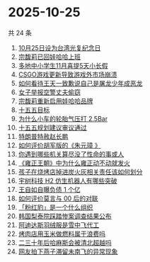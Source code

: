 # 2025-10-25

共 24 条

<!-- BEGIN -->
<!-- 最后更新时间 Sat Oct 25 2025 11:03:21 GMT+0800 (China Standard Time) -->

1. [10月25日设为台湾光复纪念日](https://www.zhihu.com/search?q=10%E6%9C%8825%E6%97%A5%E8%AE%BE%E4%B8%BA%E5%8F%B0%E6%B9%BE%E5%85%89%E5%A4%8D%E7%BA%AA%E5%BF%B5%E6%97%A5)
1. [宗馥莉已回娃哈哈上班](https://www.zhihu.com/search?q=%E5%AE%97%E9%A6%A5%E8%8E%89%E5%B7%B2%E5%9B%9E%E5%A8%83%E5%93%88%E5%93%88%E4%B8%8A%E7%8F%AD)
1. [多地中小学生11月喜提5天小长假](https://www.zhihu.com/search?q=%E5%A4%9A%E5%9C%B0%E4%B8%AD%E5%B0%8F%E5%AD%A6%E7%94%9F11%E6%9C%88%E5%96%9C%E6%8F%905%E5%A4%A9%E5%B0%8F%E9%95%BF%E5%81%87)
1. [CSGO游戏更新导致游戏外市场崩溃](https://www.zhihu.com/search?q=CSGO%E6%B8%B8%E6%88%8F%E6%9B%B4%E6%96%B0%E5%AF%BC%E8%87%B4%E6%B8%B8%E6%88%8F%E5%A4%96%E5%B8%82%E5%9C%BA%E5%B4%A9%E6%BA%83)
1. [如何看待王天一致歉说自己是屠龙少年成恶龙](https://www.zhihu.com/search?q=%E5%A6%82%E4%BD%95%E7%9C%8B%E5%BE%85%E7%8E%8B%E5%A4%A9%E4%B8%80%E8%87%B4%E6%AD%89%E8%AF%B4%E8%87%AA%E5%B7%B1%E6%98%AF%E5%B1%A0%E9%BE%99%E5%B0%91%E5%B9%B4%E6%88%90%E6%81%B6%E9%BE%99)
1. [女子举报空警丈夫偷窃](https://www.zhihu.com/search?q=%E5%A5%B3%E5%AD%90%E4%B8%BE%E6%8A%A5%E7%A9%BA%E8%AD%A6%E4%B8%88%E5%A4%AB%E5%81%B7%E7%AA%83)
1. [宗馥莉重新启用娃哈哈品牌](https://www.zhihu.com/search?q=%E5%AE%97%E9%A6%A5%E8%8E%89%E9%87%8D%E6%96%B0%E5%90%AF%E7%94%A8%E5%A8%83%E5%93%88%E5%93%88%E5%93%81%E7%89%8C)
1. [十五五目标](https://www.zhihu.com/search?q=%E5%8D%81%E4%BA%94%E4%BA%94%E7%9B%AE%E6%A0%87)
1. [为什么小车的轮胎气压打 2.5Bar](https://www.zhihu.com/search?q=%E4%B8%BA%E4%BB%80%E4%B9%88%E5%B0%8F%E8%BD%A6%E7%9A%84%E8%BD%AE%E8%83%8E%E6%B0%94%E5%8E%8B%E6%89%93%202.5Bar)
1. [十五五规划建议审议通过](https://www.zhihu.com/search?q=%E5%8D%81%E4%BA%94%E4%BA%94%E8%A7%84%E5%88%92%E5%BB%BA%E8%AE%AE%E5%AE%A1%E8%AE%AE%E9%80%9A%E8%BF%87)
1. [特朗普特赦赵长鹏](https://www.zhihu.com/search?q=%E7%89%B9%E6%9C%97%E6%99%AE%E7%89%B9%E8%B5%A6%E8%B5%B5%E9%95%BF%E9%B9%8F)
1. [如何评价胡军版的《朱元璋 》](https://www.zhihu.com/search?q=%E5%A6%82%E4%BD%95%E8%AF%84%E4%BB%B7%E8%83%A1%E5%86%9B%E7%89%88%E7%9A%84%E3%80%8A%E6%9C%B1%E5%85%83%E7%92%8B%20%E3%80%8B)
1. [你遇到哪些机关算尽没了性命的事或人](https://www.zhihu.com/search?q=%E4%BD%A0%E9%81%87%E5%88%B0%E5%93%AA%E4%BA%9B%E6%9C%BA%E5%85%B3%E7%AE%97%E5%B0%BD%E6%B2%A1%E4%BA%86%E6%80%A7%E5%91%BD%E7%9A%84%E4%BA%8B%E6%88%96%E4%BA%BA)
1. [《雍正王朝》中为什么雍正动不动就发火](https://www.zhihu.com/search?q=%E3%80%8A%E9%9B%8D%E6%AD%A3%E7%8E%8B%E6%9C%9D%E3%80%8B%E4%B8%AD%E4%B8%BA%E4%BB%80%E4%B9%88%E9%9B%8D%E6%AD%A3%E5%8A%A8%E4%B8%8D%E5%8A%A8%E5%B0%B1%E5%8F%91%E7%81%AB)
1. [孩子在烧烤店掉进炭火灰相关责任该如何划分](https://www.zhihu.com/search?q=%E5%AD%A9%E5%AD%90%E5%9C%A8%E7%83%A7%E7%83%A4%E5%BA%97%E6%8E%89%E8%BF%9B%E7%82%AD%E7%81%AB%E7%81%B0%E7%9B%B8%E5%85%B3%E8%B4%A3%E4%BB%BB%E8%AF%A5%E5%A6%82%E4%BD%95%E5%88%92%E5%88%86)
1. [宇树科技 H2 仿生机器人有哪些突破](https://www.zhihu.com/search?q=%E5%AE%87%E6%A0%91%E7%A7%91%E6%8A%80%20H2%20%E4%BB%BF%E7%94%9F%E6%9C%BA%E5%99%A8%E4%BA%BA%E6%9C%89%E5%93%AA%E4%BA%9B%E7%AA%81%E7%A0%B4)
1. [王自如自曝负债 1 个亿](https://www.zhihu.com/search?q=%E7%8E%8B%E8%87%AA%E5%A6%82%E8%87%AA%E6%9B%9D%E8%B4%9F%E5%80%BA%201%20%E4%B8%AA%E4%BA%BF)
1. [如何评价莫言与 00 后的对联](https://www.zhihu.com/search?q=%E5%A6%82%E4%BD%95%E8%AF%84%E4%BB%B7%E8%8E%AB%E8%A8%80%E4%B8%8E%2000%20%E5%90%8E%E7%9A%84%E5%AF%B9%E8%81%94)
1. [「粉红豹」是一个什么组织](https://www.zhihu.com/search?q=%E3%80%8C%E7%B2%89%E7%BA%A2%E8%B1%B9%E3%80%8D%E6%98%AF%E4%B8%80%E4%B8%AA%E4%BB%80%E4%B9%88%E7%BB%84%E7%BB%87)
1. [韩国梨泰院踩踏惨案调查结果公布](https://www.zhihu.com/search?q=%E9%9F%A9%E5%9B%BD%E6%A2%A8%E6%B3%B0%E9%99%A2%E8%B8%A9%E8%B8%8F%E6%83%A8%E6%A1%88%E8%B0%83%E6%9F%A5%E7%BB%93%E6%9E%9C%E5%85%AC%E5%B8%83)
1. [阿迪达斯羽绒服是雪中飞代工](https://www.zhihu.com/search?q=%E9%98%BF%E8%BF%AA%E8%BE%BE%E6%96%AF%E7%BE%BD%E7%BB%92%E6%9C%8D%E6%98%AF%E9%9B%AA%E4%B8%AD%E9%A3%9E%E4%BB%A3%E5%B7%A5)
1. [烤肉店用玉米做燃料属于浪费吗](https://www.zhihu.com/search?q=%E7%83%A4%E8%82%89%E5%BA%97%E7%94%A8%E7%8E%89%E7%B1%B3%E5%81%9A%E7%87%83%E6%96%99%E5%B1%9E%E4%BA%8E%E6%B5%AA%E8%B4%B9%E5%90%97)
1. [二三十年后哈麻斯会被清北超越吗](https://www.zhihu.com/search?q=%E4%BA%8C%E4%B8%89%E5%8D%81%E5%B9%B4%E5%90%8E%E5%93%88%E9%BA%BB%E6%96%AF%E4%BC%9A%E8%A2%AB%E6%B8%85%E5%8C%97%E8%B6%85%E8%B6%8A%E5%90%97)
1. [网友拍下燕子滞留未南飞的异常现象](https://www.zhihu.com/search?q=%E7%BD%91%E5%8F%8B%E6%8B%8D%E4%B8%8B%E7%87%95%E5%AD%90%E6%BB%9E%E7%95%99%E6%9C%AA%E5%8D%97%E9%A3%9E%E7%9A%84%E5%BC%82%E5%B8%B8%E7%8E%B0%E8%B1%A1)

<!-- END -->
